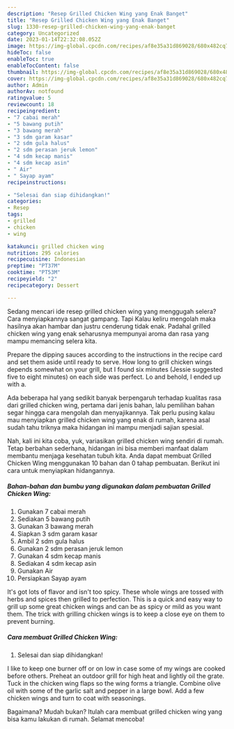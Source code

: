 ```yaml
---
description: "Resep Grilled Chicken Wing yang Enak Banget"
title: "Resep Grilled Chicken Wing yang Enak Banget"
slug: 1330-resep-grilled-chicken-wing-yang-enak-banget
category: Uncategorized
date: 2023-01-14T22:32:08.052Z
image: https://img-global.cpcdn.com/recipes/af8e35a31d869028/680x482cq70/grilled-chicken-wing-foto-resep-utama.jpg
hideToc: false
enableToc: true
enableTocContent: false
thumbnail: https://img-global.cpcdn.com/recipes/af8e35a31d869028/680x482cq70/grilled-chicken-wing-foto-resep-utama.jpg
cover: https://img-global.cpcdn.com/recipes/af8e35a31d869028/680x482cq70/grilled-chicken-wing-foto-resep-utama.jpg
author: Admin
authorAv: notfound
ratingvalue: 5
reviewcount: 18
recipeingredient:
- "7 cabai merah"
- "5 bawang putih"
- "3 bawang merah"
- "3 sdm garam kasar"
- "2 sdm gula halus"
- "2 sdm perasan jeruk lemon"
- "4 sdm kecap manis"
- "4 sdm kecap asin"
- " Air"
- " Sayap ayam"
recipeinstructions:

- "Selesai dan siap dihidangkan!"
categories:
- Resep
tags:
- grilled
- chicken
- wing

katakunci: grilled chicken wing 
nutrition: 295 calories
recipecuisine: Indonesian
preptime: "PT37M"
cooktime: "PT53M"
recipeyield: "2"
recipecategory: Dessert

---
```



Sedang mencari ide resep grilled chicken wing yang menggugah selera? Cara menyiapkannya sangat gampang. Tapi Kalau keliru mengolah maka hasilnya akan hambar dan justru cenderung tidak enak. Padahal grilled chicken wing yang enak seharusnya mempunyai aroma dan rasa yang mampu memancing selera kita.


Prepare the dipping sauces according to the instructions in the recipe card and set them aside until ready to serve. How long to grill chicken wings depends somewhat on your grill, but I found six minutes (Jessie suggested five to eight minutes) on each side was perfect. Lo and behold, I ended up with a.

Ada beberapa hal yang sedikit banyak berpengaruh terhadap kualitas rasa dari grilled chicken wing, pertama dari jenis bahan, lalu pemilihan bahan segar hingga cara mengolah dan menyajikannya. Tak perlu pusing kalau mau menyiapkan grilled chicken wing yang enak di rumah, karena asal sudah tahu triknya maka hidangan ini mampu menjadi sajian spesial.


Nah, kali ini kita coba, yuk, variasikan grilled chicken wing sendiri di rumah. Tetap berbahan sederhana, hidangan ini bisa memberi manfaat dalam membantu menjaga kesehatan tubuh kita. Anda dapat membuat Grilled Chicken Wing menggunakan 10 bahan dan 0 tahap pembuatan. Berikut ini cara untuk menyiapkan hidangannya.

<!--inarticleads1-->

##### Bahan-bahan dan bumbu yang digunakan dalam pembuatan Grilled Chicken Wing:

1. Gunakan 7 cabai merah
1. Sediakan 5 bawang putih
1. Gunakan 3 bawang merah
1. Siapkan 3 sdm garam kasar
1. Ambil 2 sdm gula halus
1. Gunakan 2 sdm perasan jeruk lemon
1. Gunakan 4 sdm kecap manis
1. Sediakan 4 sdm kecap asin
1. Gunakan  Air
1. Persiapkan  Sayap ayam


It&#39;s got lots of flavor and isn&#39;t too spicy. These whole wings are tossed with herbs and spices then grilled to perfection. This is a quick and easy way to grill up some great chicken wings and can be as spicy or mild as you want them. The trick with grilling chicken wings is to keep a close eye on them to prevent burning. 

<!--inarticleads2-->

##### Cara membuat Grilled Chicken Wing:


1. Selesai dan siap dihidangkan!

I like to keep one burner off or on low in case some of my wings are cooked before others. Preheat an outdoor grill for high heat and lightly oil the grate. Tuck in the chicken wing flaps so the wing forms a triangle. Combine olive oil with some of the garlic salt and pepper in a large bowl. Add a few chicken wings and turn to coat with seasonings. 

Bagaimana? Mudah bukan? Itulah cara membuat grilled chicken wing yang bisa kamu lakukan di rumah. Selamat mencoba!
